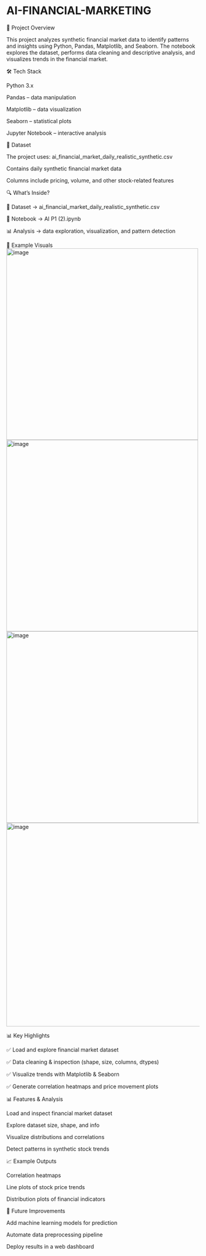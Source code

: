 # AI-FINANCIAL-MARKETING
📌 Project Overview

This project analyzes synthetic financial market data to identify patterns and insights using Python, Pandas, Matplotlib, and Seaborn.
The notebook explores the dataset, performs data cleaning and descriptive analysis, and visualizes trends in the financial market.

🛠️ Tech Stack

Python 3.x

Pandas – data manipulation

Matplotlib – data visualization

Seaborn – statistical plots

Jupyter Notebook – interactive analysis

📂 Dataset

The project uses:
ai_financial_market_daily_realistic_synthetic.csv

Contains daily synthetic financial market data

Columns include pricing, volume, and other stock-related features

🔍 What’s Inside?

📂 Dataset → ai_financial_market_daily_realistic_synthetic.csv

📓 Notebook → AI P1 (2).ipynb

📊 Analysis → data exploration, visualization, and pattern detection

📸 Example Visuals
<img width="500" height="500" alt="image" src="https://github.com/user-attachments/assets/d304f8a9-e489-4cca-9df8-a2a5aee34a5b" />
<img width="500" height="500" alt="image" src="https://github.com/user-attachments/assets/2e79964e-d20a-4f57-affb-c1a77795dded" />
<img width="500" height="500" alt="image" src="https://github.com/user-attachments/assets/72e2001b-c01a-4783-b307-bab792f84983" />
<img width="935" height="532" alt="image" src="https://github.com/user-attachments/assets/333dcefd-5bb0-4c76-bfbd-5776f7793c27" />





📊 Key Highlights

✅ Load and explore financial market dataset

✅ Data cleaning & inspection (shape, size, columns, dtypes)

✅ Visualize trends with Matplotlib & Seaborn

✅ Generate correlation heatmaps and price movement plots

📊 Features & Analysis

Load and inspect financial market dataset

Explore dataset size, shape, and info

Visualize distributions and correlations

Detect patterns in synthetic stock trends

📈 Example Outputs

Correlation heatmaps

Line plots of stock price trends

Distribution plots of financial indicators

📌 Future Improvements

Add machine learning models for prediction

Automate data preprocessing pipeline

Deploy results in a web dashboard
